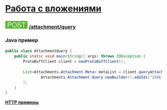 [Работа с вложениями](../index.md)
==================================

### ![POST](../../../../img/post.png) [/attachment/query](../index.md)

### Java пример

```java
public class AttachmentQuery {
    public static void main(String[] args) throws IOException {
        ProtoBuffClient client = newProtoBuffClient();

        List<Attachments.Attachment.Meta> metaList = client.queryAttachment(
                Attachments.Attachment.Query.newBuilder().addIds("1586:412").build()
        );
    }
}

```

**[HTTP примеры](query.md)**